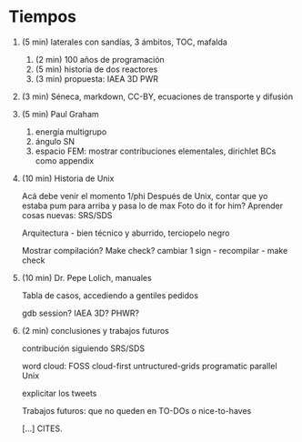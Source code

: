 # Tiempos
 
 1. (5 min) laterales con sandías, 3 ámbitos, TOC, mafalda
    1. (2 min) 100 años de programación
    2. (5 min) historia de dos reactores
    3. (3 min) propuesta: IAEA 3D PWR
    
 2. (3 min) Séneca, markdown, CC-BY, ecuaciones de transporte y difusión
 
 3. (5 min) Paul Graham
    1. energía multigrupo
    2. ángulo SN
    3. espacio FEM: mostrar contribuciones elementales, dirichlet BCs como appendix
    
 4. (10 min) Historia de Unix
    
    Acá debe venir el momento 1/phi
    Después de Unix, contar que yo estaba pum para arriba y pasa lo de max
    Foto do it for him?
    Aprender cosas nuevas: SRS/SDS
    
    Arquitectura - bien técnico y aburrido, terciopelo negro
    
    Mostrar compilación?
    Make check?
    cambiar 1 sign - recompilar - make check
    
 5. (10 min) Dr. Pepe Lolich, manuales
 
    Tabla de casos, accediendo a gentiles pedidos
    
    gdb session?
    IAEA 3D?
    PHWR?
    
 6. (2 min) conclusiones y trabajos futuros
 
    contribución siguiendo SRS/SDS
    
    word cloud: FOSS cloud-first untructured-grids programatic parallel Unix

    explicitar los tweets
    
    Trabajos futuros: que no queden en TO-DOs o nice-to-haves
    
    [...] CITES.
